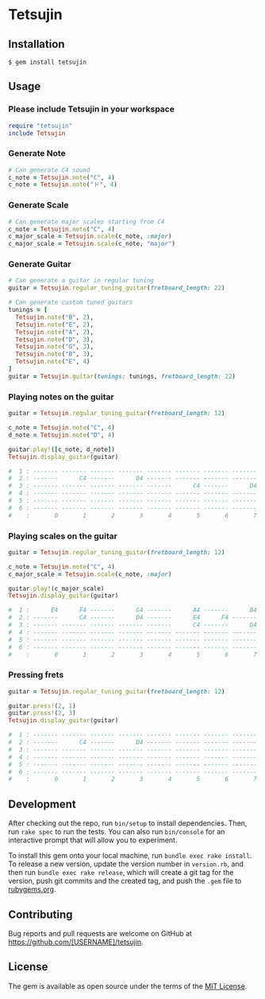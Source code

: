 # Tetsujin

## Installation

```
$ gem install tetsujin
```

## Usage

### Please include Tetsujin in your workspace

```ruby
require "tetsujin"
include Tetsujin
```

### Generate Note

```ruby
# Can generate C4 sound
c_note = Tetsujin.note("C", 4)
c_note = Tetsujin.note("ド", 4)
```

### Generate Scale

```ruby
# Can generate major scales starting from C4
c_note = Tetsujin.note("C", 4)
c_major_scale = Tetsujin.scale(c_note, :major)
c_major_scale = Tetsujin.scale(c_note, "major")
```

### Generate Guitar

```ruby
# Can generate a guitar in regular tuning
guitar = Tetsujin.regular_tuning_guitar(fretboard_length: 22)

# Can generate custom tuned guitars
tunings = [
  Tetsujin.note("B", 2),
  Tetsujin.note("E", 2),
  Tetsujin.note("A", 2),
  Tetsujin.note("D", 3),
  Tetsujin.note("G", 3),
  Tetsujin.note("B", 3),
  Tetsujin.note("E", 4)
]
guitar = Tetsujin.guitar(tunings: tunings, fretboard_length: 22)
```

### Playing notes on the guitar

```ruby
guitar = Tetsujin.regular_tuning_guitar(fretboard_length: 12)

c_note = Tetsujin.note("C", 4)
d_note = Tetsujin.note("D", 4)

guitar.play!([c_note, d_note])
Tetsujin.display_guitar(guitar)

#  1 : ------- ------- ------- ------- ------- ------- ------- ------- ------- ------- ------- ------- -------
#  2 : -------      C4 -------      D4 ------- ------- ------- ------- ------- ------- ------- ------- -------
#  3 : ------- ------- ------- ------- -------      C4 -------      D4 ------- ------- ------- ------- -------
#  4 : ------- ------- ------- ------- ------- ------- ------- ------- ------- -------      C4 -------      D4
#  5 : ------- ------- ------- ------- ------- ------- ------- ------- ------- ------- ------- ------- -------
#  6 : ------- ------- ------- ------- ------- ------- ------- ------- ------- ------- ------- ------- -------
#    :       0       1       2       3       4       5       6       7       8       9      10      11      12
```

### Playing scales on the guitar

```ruby
guitar = Tetsujin.regular_tuning_guitar(fretboard_length: 12)

c_note = Tetsujin.note("C", 4)
c_major_scale = Tetsujin.scale(c_note, :major)

guitar.play!(c_major_scale)
Tetsujin.display_guitar(guitar)

#  1 :      E4      F4 -------      G4 -------      A4 -------      B4      C5 ------- ------- ------- -------
#  2 : -------      C4 -------      D4 -------      E4      F4 -------      G4 -------      A4 -------      B4
#  3 : ------- ------- ------- ------- -------      C4 -------      D4 -------      E4      F4 -------      G4
#  4 : ------- ------- ------- ------- ------- ------- ------- ------- ------- -------      C4 -------      D4
#  5 : ------- ------- ------- ------- ------- ------- ------- ------- ------- ------- ------- ------- -------
#  6 : ------- ------- ------- ------- ------- ------- ------- ------- ------- ------- ------- ------- -------
#    :       0       1       2       3       4       5       6       7       8       9      10      11      12
```

### Pressing frets

```ruby
guitar = Tetsujin.regular_tuning_guitar(fretboard_length: 12)

guitar.press!(2, 1)
guitar.press!(2, 3)
Tetsujin.display_guitar(guitar)

#  1 : ------- ------- ------- ------- ------- ------- ------- ------- ------- ------- ------- ------- -------
#  2 : -------      C4 -------      D4 ------- ------- ------- ------- ------- ------- ------- ------- -------
#  3 : ------- ------- ------- ------- ------- ------- ------- ------- ------- ------- ------- ------- -------
#  4 : ------- ------- ------- ------- ------- ------- ------- ------- ------- ------- ------- ------- -------
#  5 : ------- ------- ------- ------- ------- ------- ------- ------- ------- ------- ------- ------- -------
#  6 : ------- ------- ------- ------- ------- ------- ------- ------- ------- ------- ------- ------- -------
#    :       0       1       2       3       4       5       6       7       8       9      10      11      12
```

## Development

After checking out the repo, run `bin/setup` to install dependencies. Then, run `rake spec` to run the tests. You can also run `bin/console` for an interactive prompt that will allow you to experiment.

To install this gem onto your local machine, run `bundle exec rake install`. To release a new version, update the version number in `version.rb`, and then run `bundle exec rake release`, which will create a git tag for the version, push git commits and the created tag, and push the `.gem` file to [rubygems.org](https://rubygems.org).

## Contributing

Bug reports and pull requests are welcome on GitHub at https://github.com/[USERNAME]/tetsujin.

## License

The gem is available as open source under the terms of the [MIT License](https://opensource.org/licenses/MIT).
